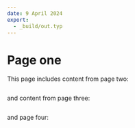 ```yaml
---
date: 9 April 2024
export:
  - _build/out.typ
---
```


# Page one

This page includes content from page two:

```{include} ./dir/two.md
```

and content from page three:

```{include} ./dir/three.md
```

and page four:

```{include} ./four.md
```